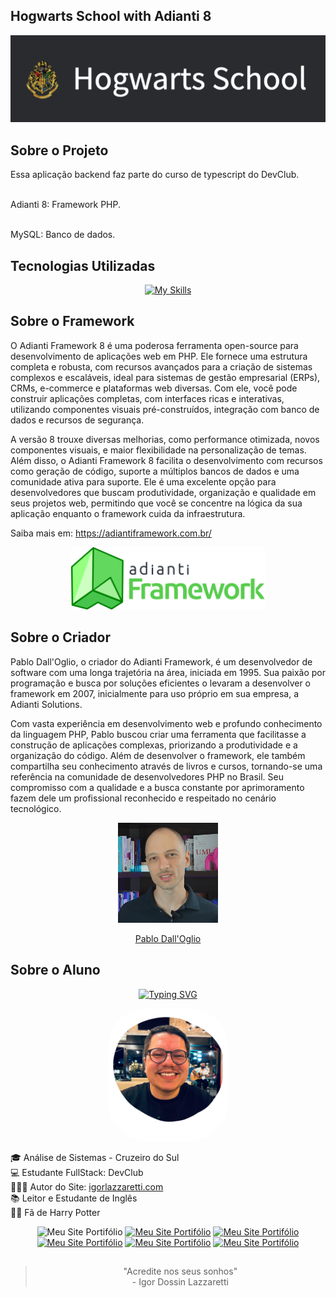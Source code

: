 <!--

    Instruções Iniciais

    Configure o Banco de Dados

    O alimente com os comandos SQL que estão em app/database/hogwartsdb.sql


    Texto para Commits:
    :man_technologist: Hogwarts School with Adianti 8
 -->

## Hogwarts School with Adianti 8

<div align="center">
   <img width="710"src="./app/images/banner.png">
</div>

## Sobre o Projeto

Essa aplicação backend faz parte do curso de typescript do DevClub.

<br> Adianti 8: Framework PHP.

<br> MySQL: Banco de dados.


## Tecnologias Utilizadas
<div align="center">

[![My Skills](https://skillicons.dev/icons?i=php,postgres,mysql)](https://skillicons.dev)

</div>

## Sobre o Framework

O Adianti Framework 8 é uma poderosa ferramenta open-source para desenvolvimento de aplicações web em PHP. Ele fornece uma estrutura completa e robusta, com recursos avançados para a criação de sistemas complexos e escaláveis,  ideal para sistemas de gestão empresarial (ERPs), CRMs, e-commerce e plataformas web diversas. Com ele, você pode construir aplicações completas, com interfaces ricas e interativas,  utilizando componentes visuais pré-construídos,  integração com banco de dados e recursos de segurança.

A versão 8 trouxe diversas melhorias, como performance otimizada, novos componentes visuais,  e maior flexibilidade na personalização de temas. Além disso, o Adianti Framework 8 facilita o desenvolvimento com recursos como  geração de código,  suporte a múltiplos bancos de dados e uma comunidade ativa para suporte. Ele é uma excelente opção para desenvolvedores que buscam produtividade,  organização e qualidade em seus projetos web,  permitindo que você se concentre na lógica da sua aplicação enquanto o framework cuida da infraestrutura.

Saiba mais em: https://adiantiframework.com.br/


<div align="center">

<img  width="310" src="./app/images/adianti.svg"> </div>

## Sobre o Criador

Pablo Dall'Oglio, o criador do Adianti Framework, é um desenvolvedor de software com uma longa trajetória na área, iniciada em 1995. Sua paixão por programação e  busca por soluções eficientes o levaram a desenvolver o framework em 2007, inicialmente para uso próprio em sua empresa, a Adianti Solutions.

Com vasta experiência em desenvolvimento web e  profundo conhecimento da linguagem PHP, Pablo  buscou criar uma ferramenta que facilitasse a construção de aplicações complexas,  priorizando a produtividade e a organização do código.  Além de desenvolver o framework, ele também compartilha seu conhecimento através de livros e cursos,  tornando-se uma referência na comunidade de desenvolvedores PHP no Brasil.  Seu compromisso com a qualidade e a busca constante por aprimoramento  fazem dele um profissional reconhecido e respeitado no cenário tecnológico.



<div align="center">
<img src="./app/images/pablo.png" width="160"><a href="https://www.linkedin.com/in/pablod" target="_blank"> <p> Pablo Dall'Oglio </p> </a>
</div>



## Sobre o Aluno
<div align="center">

[![Typing SVG](https://readme-typing-svg.herokuapp.com?font=IBM+Plex+Mono&weight=600&size=30&duration=3000&pause=700&color=ED51F7&center=true&vCenter=true&random=false&width=490&height=55&lines=Ol%C3%A1!+%F0%9F%99%8B%E2%80%8D%E2%99%82%EF%B8%8F+Meu+nome+%C3%A9+Igor;Hello!+%F0%9F%91%8B+My+name+is+Igor)](https://git.io/typing-svg)

<img src="./app/images/igor.png" width="190" style="border-radius:60px">

</div>

🎓 Análise de Sistemas - Cruzeiro do Sul <br>
💻 Estudante FullStack: DevClub <br>
👩🏻‍💻 Autor do Site: <a href="https://igorlazzaretti.com/">igorlazzaretti.com</a> <br>
📚 Leitor e Estudante de Inglês <br>
🧙‍♂️ Fã de Harry Potter  <br>

<div align="center" >
<img src="https://img.shields.io/badge/website-000000?style=for-the-badge&logo=About.me&logoColor=white" title="Meu Site Portifólio" alt="Meu Site Portifólio" width="110" height="27"/>
<a href="https://www.linkedin.com/in/igorlazzaretti/"><img src="https://img.shields.io/badge/LinkedIn-0077B5?style=for-the-badge&logo=linkedin&logoColor=white" title="Meu Site Portifólio" alt="Meu Site Portifólio" width="110" height="26"/></a>
<a href="https://www.instagram.com/dev.igorlzzrtt/"><img src="https://img.shields.io/badge/Instagram-E4405F?style=for-the-badge&logo=instagram&logoColor=white" title="Meu Site Portifólio" alt="Meu Site Portifólio" width="110" height="25"/></a>
<a href="https://api.whatsapp.com/send/?phone=5554999489840&text&type=phone_number&app_absent=0"><img src="https://img.shields.io/badge/WhatsApp-25D366?style=for-the-badge&logo=whatsapp&logoColor=white" title="Meu Site Portifólio" alt="Meu Site Portifólio" width="110" height="26"/></a>
<a href="https://www.youtube.com/@idLazzaretti/streams"><img src="https://img.shields.io/badge/YouTube-FF0000?style=for-the-badge&logo=youtube&logoColor=white" title="Meu Site Portifólio" alt="Meu Site Portifólio" width="110" height="26"/></a>
<a href="https://linktr.ee/dev.igorlzzrtt"><img src="https://img.shields.io/badge/linktree-39E09B?style=for-the-badge&logo=linktree&logoColor=white" title="Meu Site Portifólio" alt="Meu Site Portifólio" width="110" height="26"/></a>

</div>


##
<div align="center">

> "Acredite nos seus sonhos" <br> - Igor Dossin Lazzaretti

</div>